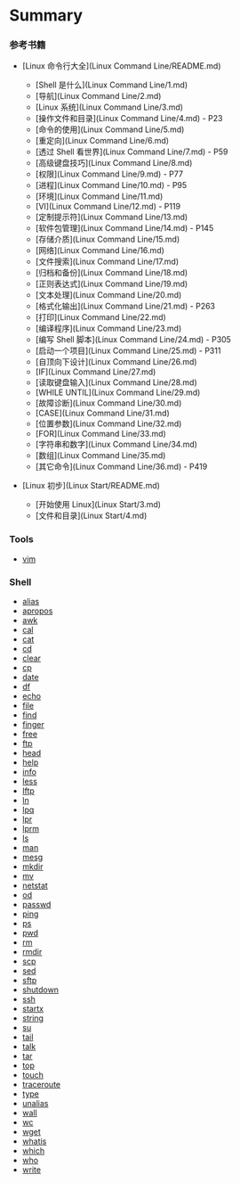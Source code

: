 # Summary


### 参考书籍

- [Linux 命令行大全](Linux Command Line/README.md)
  - [Shell 是什么](Linux Command Line/1.md)
  - [导航](Linux Command Line/2.md)
  - [Linux 系统](Linux Command Line/3.md)
  - [操作文件和目录](Linux Command Line/4.md) - P23
  - [命令的使用](Linux Command Line/5.md)
  - [重定向](Linux Command Line/6.md)
  - [透过 Shell 看世界](Linux Command Line/7.md) - P59
  - [高级键盘技巧](Linux Command Line/8.md)
  - [权限](Linux Command Line/9.md) - P77
  - [进程](Linux Command Line/10.md) - P95
  - [环境](Linux Command Line/11.md)
  - [VI](Linux Command Line/12.md) - P119
  - [定制提示符](Linux Command Line/13.md)
  - [软件包管理](Linux Command Line/14.md) - P145
  - [存储介质](Linux Command Line/15.md)
  - [网络](Linux Command Line/16.md)
  - [文件搜索](Linux Command Line/17.md)
  - [归档和备份](Linux Command Line/18.md)
  - [正则表达式](Linux Command Line/19.md)
  - [文本处理](Linux Command Line/20.md)
  - [格式化输出](Linux Command Line/21.md) - P263
  - [打印](Linux Command Line/22.md)
  - [编译程序](Linux Command Line/23.md)
  - [编写 Shell 脚本](Linux Command Line/24.md) - P305
  - [启动一个项目](Linux Command Line/25.md) - P311
  - [自顶向下设计](Linux Command Line/26.md)
  - [IF](Linux Command Line/27.md)
  - [读取键盘输入](Linux Command Line/28.md)
  - [WHILE UNTIL](Linux Command Line/29.md)
  - [故障诊断](Linux Command Line/30.md)
  - [CASE](Linux Command Line/31.md)
  - [位置参数](Linux Command Line/32.md)
  - [FOR](Linux Command Line/33.md)
  - [字符串和数字](Linux Command Line/34.md)
  - [数组](Linux Command Line/35.md)
  - [其它命令](Linux Command Line/36.md) - P419


- [Linux 初步](Linux Start/README.md)
  - [开始使用 Linux](Linux Start/3.md)
  - [文件和目录](Linux Start/4.md)


### Tools

- [vim](/Tools/vi.md)



### Shell

- [alias](Shell/alias.md)
- [apropos](Shell/apropos.md)
- [awk](Shell/awk.md)
- [cal](Shell/cal.md)
- [cat](Shell/cat.md)
- [cd](Shell/cd.md)
- [clear](Shell/clear.md)
- [cp](Shell/cp.md)
- [date](Shell/date.md)
- [df](Shell/df.md)
- [echo](Shell/echo.md)
- [file](Shell/file.md)
- [find](Shell/find.md)
- [finger](Shell/finger.md)
- [free](Shell/free.md)
- [ftp](/Shell/ftp.md)
- [head](Shell/head.md)
- [help](Shell/help.md)
- [info](Shell/info.md)
- [less](Shell/less.md)
- [lftp](/Shell/lftp.md)
- [ln](Shell/ln.md)
- [lpq](Shell/lpq.md)
- [lpr](Shell/lpr.md)
- [lprm](Shell/lprm.md)
- [ls](Shell/ls.md)
- [man](Shell/man.md)
- [mesg](Shell/mesg.md)
- [mkdir](Shell/mkdir.md)
- [mv](Shell/mv.md)
- [netstat](Shell/netstat.md)
- [od](Shell/od.md)
- [passwd](Shell/passwd.md)
- [ping](/Shell/ping.md)
- [ps](/Shell/ps.md)
- [pwd](Shell/pwd.md)
- [rm](Shell/rm.md)
- [rmdir](Shell/rmdir.md)
- [scp](/Shell/scp.md)
- [sed](Shell/sed.md)
- [sftp](/Shell/sftp.md)
- [shutdown](Shell/shutdown.md)
- [ssh](Shell/ssh.md)
- [startx](Shell/startx.md)
- [string](Shell/string.md)
- [su](Shell/su.md)
- [tail](Shell/tail.md)
- [talk](Shell/talk.md)
- [tar](Shell/tar.md)
- [top](Shell/top.md)
- [touch](Shell/touch.md)
- [traceroute](/Shell/traceroute.md)
- [type](Shell/type.md)
- [unalias](Shell/unalias.md)
- [wall](Shell/wall.md)
- [wc](Shell/wc.md)
- [wget](/Shell/wget.md)
- [whatis](Shell/whatis.md)
- [which](Shell/which.md)
- [who](Shell/who.md)
- [write](Shell/write.md)
